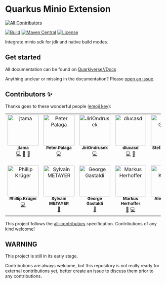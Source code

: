 # Quarkus Minio Extension
<!-- ALL-CONTRIBUTORS-BADGE:START - Do not remove or modify this section -->
[![All Contributors](https://img.shields.io/badge/all_contributors-14-orange.svg?style=flat-square)](#contributors-)
<!-- ALL-CONTRIBUTORS-BADGE:END -->
[![Build](https://github.com/quarkiverse/quarkus-minio/workflows/Build/badge.svg)](https://github.com/quarkiverse/quarkus-minio/actions?query=workflow%3ABuild)
[![Maven Central](https://img.shields.io/maven-central/v/io.quarkiverse.minio/quarkus-minio-parent.svg?label=Maven%20Central)](https://search.maven.org/artifact/io.quarkiverse.minio/quarkus-minio-parent)
[![License](https://img.shields.io/badge/License-Apache%202.0-blue.svg)](https://opensource.org/licenses/Apache-2.0)

Integrate minio sdk for jdk and native build modes.

## Get started

All documentation can be found on [Quarkiverse//Docs](https://quarkiverse.github.io/quarkiverse-docs/quarkus-minio/dev/index.html)

Anything unclear or missing in the documentation? Please [open an issue](https://github.com/quarkiverse/quarkus-minio/issues/new).

## Contributors ✨

Thanks goes to these wonderful people ([emoji key](https://allcontributors.org/docs/en/emoji-key)):

<!-- ALL-CONTRIBUTORS-LIST:START - Do not remove or modify this section -->
<!-- prettier-ignore-start -->
<!-- markdownlint-disable -->
<table>
  <tbody>
    <tr>
      <td align="center" valign="top" width="14.28%"><a href="https://github.com/jtama"><img src="https://avatars0.githubusercontent.com/u/39991688?v=4?s=100" width="100px;" alt="jtama"/><br /><sub><b>jtama</b></sub></a><br /><a href="https://github.com/quarkiverse/quarkus-minio/commits?author=jtama" title="Code">💻</a> <a href="#maintenance-jtama" title="Maintenance">🚧</a> <a href="https://github.com/quarkiverse/quarkus-minio/commits?author=jtama" title="Documentation">📖</a></td>
      <td align="center" valign="top" width="14.28%"><a href="https://twitter.com/ppalaga"><img src="https://avatars.githubusercontent.com/u/1826249?v=4?s=100" width="100px;" alt="Peter Palaga"/><br /><sub><b>Peter Palaga</b></sub></a><br /><a href="https://github.com/quarkiverse/quarkus-minio/commits?author=ppalaga" title="Code">💻</a></td>
      <td align="center" valign="top" width="14.28%"><a href="https://github.com/JiriOndrusek"><img src="https://avatars.githubusercontent.com/u/26897889?v=4?s=100" width="100px;" alt="JiriOndrusek"/><br /><sub><b>JiriOndrusek</b></sub></a><br /><a href="https://github.com/quarkiverse/quarkus-minio/commits?author=JiriOndrusek" title="Code">💻</a></td>
      <td align="center" valign="top" width="14.28%"><a href="https://github.com/dlucasd"><img src="https://avatars.githubusercontent.com/u/8418431?v=4?s=100" width="100px;" alt="dlucasd"/><br /><sub><b>dlucasd</b></sub></a><br /><a href="https://github.com/quarkiverse/quarkus-minio/commits?author=dlucasd" title="Code">💻</a> <a href="https://github.com/quarkiverse/quarkus-minio/commits?author=dlucasd" title="Documentation">📖</a></td>
      <td align="center" valign="top" width="14.28%"><a href="http://schlothauer.de"><img src="https://avatars.githubusercontent.com/u/38556808?v=4?s=100" width="100px;" alt="Stefan Gürtler"/><br /><sub><b>Stefan Gürtler</b></sub></a><br /><a href="https://github.com/quarkiverse/quarkus-minio/commits?author=SpeedsterF2" title="Code">💻</a></td>
      <td align="center" valign="top" width="14.28%"><a href="https://lesincroyableslivres.fr/"><img src="https://avatars.githubusercontent.com/u/1279749?v=4?s=100" width="100px;" alt="Guillaume Smet"/><br /><sub><b>Guillaume Smet</b></sub></a><br /><a href="https://github.com/quarkiverse/quarkus-minio/commits?author=gsmet" title="Code">💻</a></td>
      <td align="center" valign="top" width="14.28%"><a href="https://www.inulogic.fr"><img src="https://avatars.githubusercontent.com/u/88554524?v=4?s=100" width="100px;" alt="Sébastien Crocquesel"/><br /><sub><b>Sébastien Crocquesel</b></sub></a><br /><a href="https://github.com/quarkiverse/quarkus-minio/commits?author=scrocquesel" title="Code">💻</a></td>
    </tr>
    <tr>
      <td align="center" valign="top" width="14.28%"><a href="http://www.phillip-kruger.com"><img src="https://avatars.githubusercontent.com/u/6836179?v=4?s=100" width="100px;" alt="Phillip Krüger"/><br /><sub><b>Phillip Krüger</b></sub></a><br /><a href="https://github.com/quarkiverse/quarkus-minio/commits?author=phillip-kruger" title="Code">💻</a></td>
      <td align="center" valign="top" width="14.28%"><a href="https://sylvain.dev"><img src="https://avatars.githubusercontent.com/u/8873695?v=4?s=100" width="100px;" alt="Sylvain METAYER"/><br /><sub><b>Sylvain METAYER</b></sub></a><br /><a href="https://github.com/quarkiverse/quarkus-minio/commits?author=sylvainmetayer" title="Documentation">📖</a></td>
      <td align="center" valign="top" width="14.28%"><a href="http://gastaldi.wordpress.com"><img src="https://avatars.githubusercontent.com/u/54133?v=4?s=100" width="100px;" alt="George Gastaldi"/><br /><sub><b>George Gastaldi</b></sub></a><br /><a href="https://github.com/quarkiverse/quarkus-minio/commits?author=gastaldi" title="Documentation">📖</a></td>
      <td align="center" valign="top" width="14.28%"><a href="http://exentra.de"><img src="https://avatars.githubusercontent.com/u/545499?v=4?s=100" width="100px;" alt="Markus Herhoffer"/><br /><sub><b>Markus Herhoffer</b></sub></a><br /><a href="https://github.com/quarkiverse/quarkus-minio/commits?author=d135-1r43" title="Documentation">📖</a> <a href="https://github.com/quarkiverse/quarkus-minio/commits?author=d135-1r43" title="Code">💻</a></td>
      <td align="center" valign="top" width="14.28%"><a href="https://v47.io"><img src="https://avatars.githubusercontent.com/u/7115009?v=4?s=100" width="100px;" alt="Alex Katlein"/><br /><sub><b>Alex Katlein</b></sub></a><br /><a href="https://github.com/quarkiverse/quarkus-minio/commits?author=vemilyus" title="Code">💻</a></td>
      <td align="center" valign="top" width="14.28%"><a href="http://about.me/metacosm"><img src="https://avatars.githubusercontent.com/u/120057?v=4?s=100" width="100px;" alt="Chris Laprun"/><br /><sub><b>Chris Laprun</b></sub></a><br /><a href="https://github.com/quarkiverse/quarkus-minio/commits?author=metacosm" title="Code">💻</a></td>
      <td align="center" valign="top" width="14.28%"><a href="https://github.com/GuillaumeBenoot"><img src="https://avatars.githubusercontent.com/u/36510246?v=4?s=100" width="100px;" alt="GuillaumeB"/><br /><sub><b>GuillaumeB</b></sub></a><br /><a href="https://github.com/quarkiverse/quarkus-minio/commits?author=GuillaumeBenoot" title="Code">💻</a></td>
    </tr>
  </tbody>
</table>

<!-- markdownlint-restore -->
<!-- prettier-ignore-end -->

<!-- ALL-CONTRIBUTORS-LIST:END -->

This project follows the [all-contributors](https://github.com/all-contributors/all-contributors) specification. Contributions of any kind welcome!

## WARNING

This project is still in its early stage.

Contributions are always welcome, but this repository is not really ready for external contributions yet, better create an issue
to discuss them prior to any contributions.
